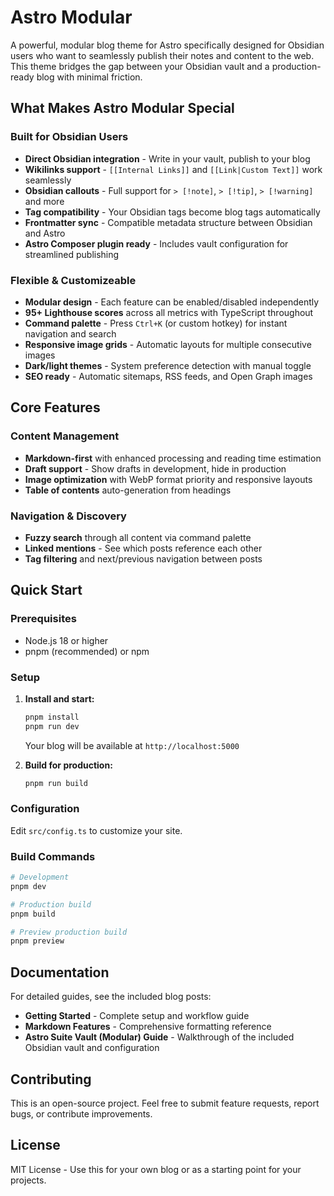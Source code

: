 # Astro Modular

A powerful, modular blog theme for Astro specifically designed for Obsidian users who want to seamlessly publish their notes and content to the web. This theme bridges the gap between your Obsidian vault and a production-ready blog with minimal friction.

## What Makes Astro Modular Special

### Built for Obsidian Users
- **Direct Obsidian integration** - Write in your vault, publish to your blog
- **Wikilinks support** - `[[Internal Links]]` and `[[Link|Custom Text]]` work seamlessly
- **Obsidian callouts** - Full support for `> [!note]`, `> [!tip]`, `> [!warning]` and more
- **Tag compatibility** - Your Obsidian tags become blog tags automatically
- **Frontmatter sync** - Compatible metadata structure between Obsidian and Astro
- **Astro Composer plugin ready** - Includes vault configuration for streamlined publishing

### Flexible & Customizeable 
- **Modular design** - Each feature can be enabled/disabled independently
- **95+ Lighthouse scores** across all metrics with TypeScript throughout
- **Command palette** - Press `Ctrl+K` (or custom hotkey) for instant navigation and search
- **Responsive image grids** - Automatic layouts for multiple consecutive images
- **Dark/light themes** - System preference detection with manual toggle
- **SEO ready** - Automatic sitemaps, RSS feeds, and Open Graph images

## Core Features

### Content Management
- **Markdown-first** with enhanced processing and reading time estimation
- **Draft support** - Show drafts in development, hide in production
- **Image optimization** with WebP format priority and responsive layouts
- **Table of contents** auto-generation from headings

### Navigation & Discovery
- **Fuzzy search** through all content via command palette
- **Linked mentions** - See which posts reference each other
- **Tag filtering** and next/previous navigation between posts

## Quick Start

### Prerequisites
- Node.js 18 or higher
- pnpm (recommended) or npm

### Setup

1. **Install and start:**
   ```bash
   pnpm install
   pnpm run dev
   ```
   Your blog will be available at `http://localhost:5000`

2. **Build for production:**
   ```bash
   pnpm run build
   ```

### Configuration

Edit `src/config.ts` to customize your site.

### Build Commands

```bash
# Development
pnpm dev

# Production build
pnpm build

# Preview production build
pnpm preview
```

## Documentation

For detailed guides, see the included blog posts:
- **Getting Started** - Complete setup and workflow guide
- **Markdown Features** - Comprehensive formatting reference
- **Astro Suite Vault (Modular) Guide** - Walkthrough of the included Obsidian vault and configuration

## Contributing

This is an open-source project. Feel free to submit feature requests, report bugs, or contribute improvements.

## License

MIT License - Use this for your own blog or as a starting point for your projects.